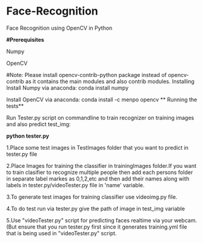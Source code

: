 # Face-Recognition
Face Recognition using OpenCV in Python

**#Prerequisites**

  Numpy

  OpenCV

#Note: Please install opencv-contrib-python package instead of opencv-contrib as it contains the main modules and also contrib modules.
Installing
Install Numpy via anaconda: conda install numpy

Install OpenCV via anaconda: conda install -c menpo opencv
**
Running the tests**

Run Tester.py script on commandline to train recognizer on training images and also predict test_img:

**python tester.py**

1.Place some test images in TestImages folder that you want to predict in tester.py file

2.Place Images for training the classifier in trainingImages folder.If you want to train clasifier to recognize multiple people then add each persons folder in separate label markes as 0,1,2,etc and then add their names along with labels in tester.py/videoTester.py file in 'name' variable.

3.To generate test images for training classifier use videoimg.py file.

4.To do test run via tester.py give the path of image in test_img variable

5.Use "videoTester.py" script for predicting faces realtime via your webcam.(But ensure that you run tester.py first since it generates training.yml file that is being used in "videoTester.py" script.




